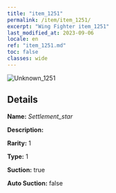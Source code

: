 ```yaml
---
title: "item_1251"
permalink: /item/item_1251/
excerpt: "Wing Fighter item_1251"
last_modified_at: 2023-09-06
locale: en
ref: "item_1251.md"
toc: false
classes: wide
---
```



 ![Unknown_1251](/images/item/Settlement_star_p.png)



## Details

 **Name:** *Settlement_star* 

 **Description:** 

 **Rarity:** 1 

 **Type:** 1 

 **Suction:** true 

 **Auto Suction:** false 


